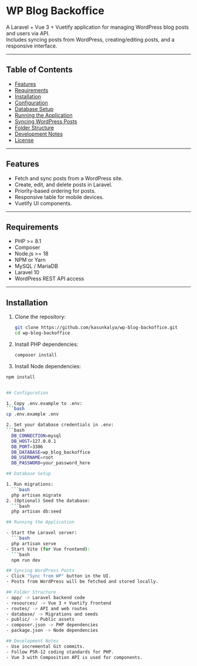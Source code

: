 # WP Blog Backoffice

A Laravel + Vue 3 + Vuetify application for managing WordPress blog posts and users via API.  
Includes syncing posts from WordPress, creating/editing posts, and a responsive interface.

---

## Table of Contents

- [Features](#features)  
- [Requirements](#requirements)  
- [Installation](#installation)  
- [Configuration](#configuration)  
- [Database Setup](#database-setup)  
- [Running the Application](#running-the-application)  
- [Syncing WordPress Posts](#syncing-wordpress-posts)  
- [Folder Structure](#folder-structure)  
- [Development Notes](#development-notes)  
- [License](#license)  

---

## Features

- Fetch and sync posts from a WordPress site.  
- Create, edit, and delete posts in Laravel.  
- Priority-based ordering for posts.  
- Responsive table for mobile devices.  
- Vuetify UI components.  

---

## Requirements

- PHP >= 8.1  
- Composer  
- Node.js >= 18  
- NPM or Yarn  
- MySQL / MariaDB  
- Laravel 10  
- WordPress REST API access  

---

## Installation

1. Clone the repository:
   ```bash
   git clone https://github.com/kasunkalya/wp-blog-backoffice.git
   cd wp-blog-backoffice


2. Install PHP dependencies:
   ```bash
   composer install

3. Install Node dependencies:
  ```bash
  npm install
  
 
## Configuration

1. Copy .env.example to .env:
  ```bash
  cp .env.example .env

2. Set your database credentials in .env:
  ```bash
    DB_CONNECTION=mysql
    DB_HOST=127.0.0.1
    DB_PORT=3306
    DB_DATABASE=wp_blog_backoffice
    DB_USERNAME=root
    DB_PASSWORD=your_password_here

## Database Setup

1. Run migrations:
    ```bash
    php artisan migrate
2. (Optional) Seed the database:
    ```bash
    php artisan db:seed

## Running the Application

- Start the Laravel server:
    ```bash
    php artisan serve
- Start Vite (for Vue frontend):
    ```bash
    npm run dev

## Syncing WordPress Posts
- Click "Sync from WP" button in the UI.
- Posts from WordPress will be fetched and stored locally.

## Folder Structure
- app/ -> Laravel backend code
- resources/ -> Vue 3 + Vuetify frontend
- routes/ -> API and web routes
- database/ -> Migrations and seeds
- public/ -> Public assets
- composer.json -> PHP dependencies
- package.json -> Node dependencies

## Development Notes
- Use incremental Git commits.
- Follow PSR-12 coding standards for PHP.
- Vue 3 with Composition API is used for components.

